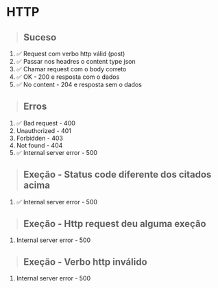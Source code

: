 # HTTP

> ## Suceso

1. ✅ Request com verbo http válid (post)
2. ✅ Passar nos headres o content type json
3. ✅ Chamar request com o body correto
4. ✅ OK - 200 e resposta com o dados
5. ✅ No content - 204 e resposta sem o dados

> ## Erros

1. ✅ Bad request - 400
2. Unauthorized - 401
3. Forbidden - 403
4. Not found - 404
5. ✅ Internal server error - 500

> ## Exeção - Status code diferente dos citados acima

1. ✅ Internal server error - 500

> ## Exeção - Http request deu alguma exeção

1. Internal server error - 500

> ## Exeção - Verbo http inválido

1. Internal server error - 500
